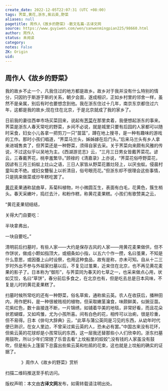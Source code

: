 ```yaml
---
create_date: 2022-12-05T22:07:31 (UTC +08:00)
tags: 荠菜,黄花,浙东,紫云英,野菜
aliases: null
pagetitle: 周作人《故乡的野菜》-散文名篇-古译文网
source: https://www.guyiwen.com/wen/sanwenmingpian225/98660.html
author: 周作人
status: 未阅读
category: 
notes: False
ZK: Origin
uid: 
---
```


## 周作人《故乡的野菜》

我的故乡不止一个，凡我住过的地方都是故乡。故乡对于我并没有什么特别的情分，只因钓于斯游于斯的关系，朝夕会面，遂成相识，正如乡村里的邻舍一样，虽然不是亲属，别后有时也要想念到他。我在浙东住过十几年，南京东京都住过六年，这都是我的故乡;现在住在北京，于是北京就成了我的家乡了。

日前我的妻往西单市场买菜回来，说起有[荠菜](https://www.guyiwen.com/tags/j-c-axo/ "荠菜")在那里卖着，我便想起浙东的事来。荠菜是浙东人春天常吃的野菜，乡间不必说，就是城里只要有后园的人家都可以随时采食，妇女小儿各拿一把剪刀一只“苗篮”，蹲在地上搜寻，是一种有趣味的游戏的工作。那时小孩们唱道，“荠菜马兰头，姊姊嫁在后门头。”后来马兰头有乡人拿来进城售卖了，但荠菜还是一种野菜，须得自家去采。关于荠菜向来颇有风雅的传说，不过这似乎以吴地为主。《西湖游览志》云，“三月三日男女皆戴荠菜花。谚云，三春戴荠花，桃李羞繁华。”顾禄的《清嘉录》上亦说，“荠菜花俗呼野菜花，因谚有三月三蚂蚁上灶山之语，三日人家皆从野菜花置灶陉上，以厌虫蚁。侵晨村童叫卖不绝。或妇女簪髻上以祈清目，俗号眼亮花。”但浙东却不很理会这些事情，只是挑来做菜或炒年糕吃罢了。

[黄花](https://www.guyiwen.com/tags/h-h-0i7/ "黄花")麦果通称鼠曲草，系菊科植物，叶小微圆互生，表面有白毛，花黄色，簇生梢头。春天采嫩叶，捣烂去汁，和粉作糕，称黄花麦果糕。小孩们有歌赞美之云，

“黄花麦果韧结结，

关得大门自要吃：

半块拿弗出，

一块自要吃。”

清明前后扫墓时，有些人家——大约是保存古风的人家——用黄花麦果做供，但不作饼状，做成小颗如指顶大，或细条如小指，以五六个作一攒，名曰茧果，不知是什么意思，或因蚕上山时设祭，也用这种食品，故有是称，亦未可知。自从十二三岁时外出不参与外祖家扫墓以后，不复见过茧果，近来住在北京，也不再见黄花麦果的影子了。日本称为“御形”，与荠菜同为春天的七草之一，也采来做点心用，状如艾饺，名曰“草饼”，春分前后多食之，在北京也有，但是吃去总是日本风味，不复是儿时的黄花麦果糕了。

扫墓时候所常吃的还有一种野菜，俗名草紫，通称紫云英。农人在收获后，播种田内，用作肥料，是一种很被贱视的植物，但采取嫩茎瀹食，味颇鲜美，似豌豆苗。花紫红色，数十亩接连不断，一片锦绣，如铺着华美的地毯，非常好看，而且花朵状若蝴蝶，又如鸡雏，尤为小孩所喜。间有白色的花，相传可以治痢，很是珍重，但不易得。日本《俳句大辞典》云，“此草与蒲公英同是习见的东西，从幼年时代便已熟识，在女人里边，不曾采过紫云英的人，恐未必有罢。”中国古来没有花环，但紫云英的花球却是小孩常玩的东西，这一层我还替那些小人们欣幸的。浙东扫墓用鼓吹，所以少年们常随了乐音去看“上坟船里的姣姣”;没有钱的人家虽没有鼓吹，但是船头上篷窗下总露出些紫云英和杜鹃的花束，这也就是上坟船的确实的证据了。

             》周作人《故乡的野菜》赏析

扫描二维码推送至手机访问。  

版权声明：本文由**古译文网**发布，如需转载请注明出处。
